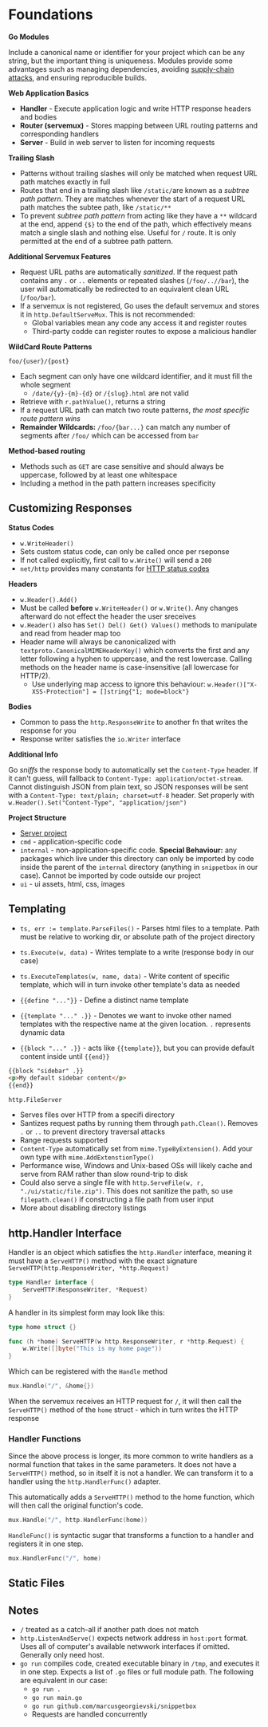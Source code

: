 # Foundations

**Go Modules**

Include a canonical name or identifier for your project which can be any string, but the important thing is uniqueness. Modules provide some advantages such as managing dependencies, avoiding [supply-chain attacks](https://go.dev/blog/supply-chain), and ensuring reproducible builds.

**Web Application Basics**

- **Handler** - Execute application logic and write HTTP response headers and bodies
- **Router (servemux)** - Stores mapping between URL routing patterns and corresponding handlers
- **Server** - Build in web server to listen for incoming requests

**Trailing Slash**

- Patterns without trailing slashes will only be matched when request URL path matches exactly in full
- Routes that end in a trailing slash like `/static/`are known as a _subtree path pattern_. They are matches whenever the start of a request URL path matches the subtee path, like `/static/**`
- To prevent _subtree path pattern_ from acting like they have a `**` wildcard at the end, append `{$}` to the end of the path, which effectively means match a single slash and nothing else. Useful for `/` route. It is only permitted at the end of a subtree path pattern.

**Additional Servemux Features**

- Request URL paths are automatically _sanitized_. If the request path contains any `.` or `..` elements or repeated slashes (`/foo/..//bar`), the user will automatically be redirected to an equivalent clean URL (`/foo/bar`).
- If a servemux is not registered, Go uses the default servemux and stores it in `http.DefaultServeMux`. This is not recommended:
  - Global variables mean any code any access it and register routes
  - Third-party codde can register routes to expose a malicious handler

**WildCard Route Patterns**

`foo/{user}/{post}`

- Each segment can only have one wildcard identifier, and it must fill the whole segment
  - `/date/{y}-{m}-{d}` or `/{slug}.html` are not valid
- Retrieve with `r.pathValue()`, returns a string
- If a request URL path can match two route patterns, _the most specific route pattern wins_
- **Remainder Wildcards:** `/foo/{bar...}` can match any number of segments after `/foo/` which can be accessed from `bar`

**Method-based routing**

- Methods such as `GET` are case sensitive and should always be uppercase, followed by at least one whitespace
- Including a method in the path pattern increases specificity

## Customizing Responses

**Status Codes**

- `w.WriteHeader()`
- Sets custom status code, can only be called once per rseponse
- If not called explicitly, first call to `w.Write()` will send a `200`
- `net/http` provides many constants for [HTTP status codes](https://pkg.go.dev/net/http#pkg-constants)

**Headers**

- `w.Header().Add()`
- Must be called **before** `w.WriteHeader()` or `w.Write()`. Any changes afterward do not effect the header the user sreceives
- `w.Header()` also has `Set() Del() Get() Values()` methods to manipulate and read from header map too
- Header name will always be canonicalized with `textproto.CanonicalMIMEHeaderKey()` which converts the first and any letter following a hyphen to uppercase, and the rest lowercase. Calling methods on the header name is case-insensitive (all lowercase for HTTP/2).
  - Use underlying map access to ignore this behaviour: `w.Header()["X-XSS-Protection"] = []string{"1; mode=block"}`

**Bodies**

- Common to pass the `http.ResponseWrite` to another fn that writes the response for you
- Response writer satisfies the `io.Writer` interface

**Additional Info**

Go _sniffs_ the response body to automatically set the `Content-Type` header. If it can't guess, will fallback to `Content-Type: application/octet-stream`. Cannot distinguish JSON from plain text, so JSON responses will be sent with a `Content-Type: text/plain; charset=utf-8` header. Set properly with `w.Header().Set("Content-Type", "application/json")`

**Project Structure**

- [Server project](https://go.dev/doc/modules/layout#server-project)
- `cmd` - application-specific code
- `internal` - non-application-specific code. **Special Behaviour:** any packages which live under this directory can only be imported by code inside the parent of the `internal` directory (anything in `snippetbox` in our case). Cannot be imported by code outside our project
- `ui` - ui assets, html, css, images

## Templating

- `ts, err := template.ParseFiles()` - Parses html files to a template. Path must be relative to working dir, or absolute path of the project directory
- `ts.Execute(w, data)` - Writes template to a write (response body in our case)
- `ts.ExecuteTemplates(w, name, data)` - Write content of specific template, which will in turn invoke other template's data as needed

- `{{define "..."}}` - Define a distinct name template
- `{{template "..." .}}` - Denotes we want to invoke other named templates with the respective name at the given location. `.` represents dynamic data
- `{{block "..." .}}` - acts like `{{template}}`, but you can provide default content inside until `{{end}}`

```html
{{block "sidebar" .}}
<p>My default sidebar content</p>
{{end}}
```

`http.FileServer`

- Serves files over HTTP from a specifi directory
- Santizes request paths by running them through `path.Clean()`. Removes `.` or `..` to prevent directory traversal attacks
- Range requests supported
- `Content-Type` automatically set from `mime.TypeByExtension()`. Add your own type with `mime.AddExtenstionType()`
- Performance wise, Windows and Unix-based OSs will likely cache and serve from RAM rather than slow round-trip to disk
- Could also serve a single file with `http.ServeFile(w, r, "./ui/static/file.zip")`. This does not sanitize the path, so use `filepath.clean()` if constructing a file path from user input
- More about disabling directory listings

## http.Handler Interface

Handler is an object which satisfies the `http.Handler` interface, meaning it must have a `ServeHTTP()` method with the exact signature `ServeHTTP(http.ResponseWriter, *http.Request)`

```go
type Handler interface {
    ServeHTTP(ResponseWriter, *Request)
}
```

A handler in its simplest form may look like this:

```go
type home struct {}

func (h *home) ServeHTTP(w http.ResponseWriter, r *http.Request) {
    w.Write([]byte("This is my home page"))
}
```

Which can be registered with the `Handle` method

```go
mux.Handle("/", &home{})
```

When the servemux receives an HTTP request for `/`, it will then call the `ServeHTTP()` method of the `home` struct - which in turn writes the HTTP response

### Handler Functions

Since the above process is longer, its more common to write handlers as a normal function that takes in the same parameters. It does not have a `ServeHTTP()` method, so in itself it is not a handler. We can transform it to a handler using the `http.HandlerFunc()` adapter.

This automatically adds a `ServeHTTP()` method to the home function, which will then call the original function's code.

```go
mux.Handle("/", http.HandlerFunc(home))
```

`HandleFunc()` is syntactic sugar that transforms a function to a handler and registers it in one step.

```go
mux.HandlerFunc("/", home)
```

## Static Files

## Notes

- `/` treated as a catch-all if another path does not match
- `http.ListenAndServe()` expects network address in `host:port` format. Uses all of computer's available netwwork interfaces if omitted. Generally only need host.
- `go run` compiles code, created executable binary in `/tmp`, and executes it in one step. Expects a list of `.go` files or full module path. The following are equivalent in our case:
  - `go run .`
  - `go run main.go`
  - `go run github.com/marcusgeorgievski/snippetbox`
  - Requests are handled concurrently

